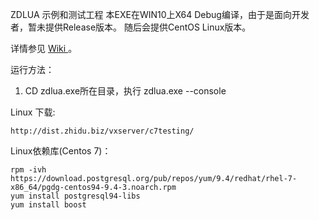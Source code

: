 ZDLUA 示例和测试工程
本EXE在WIN10上X64 Debug编译，由于是面向开发者，暂未提供Release版本。
随后会提供CentOS Linux版本。

详情参见  <a href="https://github.com/ymwang78/zdlua/wiki"> Wiki </a>。

运行方法：
1. CD zdlua.exe所在目录，执行 zdlua.exe --console

Linux 下载:

    http://dist.zhidu.biz/vxserver/c7testing/

Linux依赖库(Centos 7)：

    rpm -ivh https://download.postgresql.org/pub/repos/yum/9.4/redhat/rhel-7-x86_64/pgdg-centos94-9.4-3.noarch.rpm
    yum install postgresql94-libs
    yum install boost

